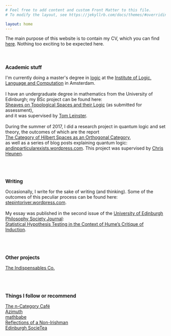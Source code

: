 ```yaml
---
# Feel free to add content and custom Front Matter to this file.
# To modify the layout, see https://jekyllrb.com/docs/themes/#overriding-theme-defaults

layout: home
---
```


The main purpose of this website is to contain my CV, which you can find <a href="/files/online-CV.pdf">here</a>. Nothing too exciting to be expected here.
<br><br><br>
<h1 style="text-align:left; font-size:110%;">
<b>Academic stuff</b>
</h1>
<p>
I'm currently doing a master's degree in <a href="https://msclogic.illc.uva.nl/">logic</a> at the <a href="http://www.illc.uva.nl/">Institute of Logic, Language and Computation</a> in Amsterdam.
<br><br>
I have an undergraduate degree in mathematics from the University of Edinburgh; my BSc project can be found here:
<br>
<a href="/files/BSc-project.pdf">Sheaves on Topological Spaces and their Logic</a> (as submitted for assessment),
<br>
and it was supervised by <a href="https://www.maths.ed.ac.uk/~tl/">Tom Leinster</a>.
<br><br>
During the summer of 2017, I did a research project in quantum logic and set theory, the outcomes of which are the report
<br>
<a href="/files/summer-project.pdf">The Category of Hilbert Spaces as an Orthogonal Category</a>,
<br>
as well as a series of blog posts explaining quantum logic: <a href="https://andinparticularexists.wordpress.com/">andinparticularexists.wordpress.com</a>. This project was supervised by <a href="http://homepages.inf.ed.ac.uk/cheunen/">Chris Heunen</a>.
</p>

<br><br>
<h1 style="text-align:left; font-size:110%;">
<b>Writing</b>
</h1>
<p>
Occasionally, I write for the sake of writing (and thinking). Some of the outcomes of this peculiar process can be found here:
<a href="https://stepintoriver.wordpress.com/">stepintoriver.wordpress.com</a>.
<br><br>
My essay was published in the second issue of the <a href="http://philsoc.eu/index.php/journal/">University of Edinburgh Philosophy Society Journal</a>:
<br>
<a href="http://philsoc.eu/wp-content/uploads/2018/07/Philosophy-Society-Journal-2017-18.pdf">Statistical Hypothesis Testing in the Context of Hume’s Critique of Induction</a>.
</p>

<br><br>
<h1 style="text-align:left; font-size:110%;">
<b>Other projects</b>
</h1>
<p>
<a href="https://leolobski.github.io/introuvables/">The Indispensables Co.</a>
</p>

<br><br>
<h1 style="text-align:left; font-size:110%;">
<b>Things I follow or recommend</b>
</h1>
<p>
<a href="https://golem.ph.utexas.edu/category/">The n-Category Café</a><br>
<a href="https://johncarlosbaez.wordpress.com/">Azimuth</a><br>
<a href="https://mathbabe.org/">mathbabe</a><br>
<a href="https://reflectionsofanonirishman.wordpress.com/">Reflections of a Non-Irishman</a><br>
<a href="http://edinburghsocietea.co.uk/">Edinburgh SocieTea</a>
</p>

